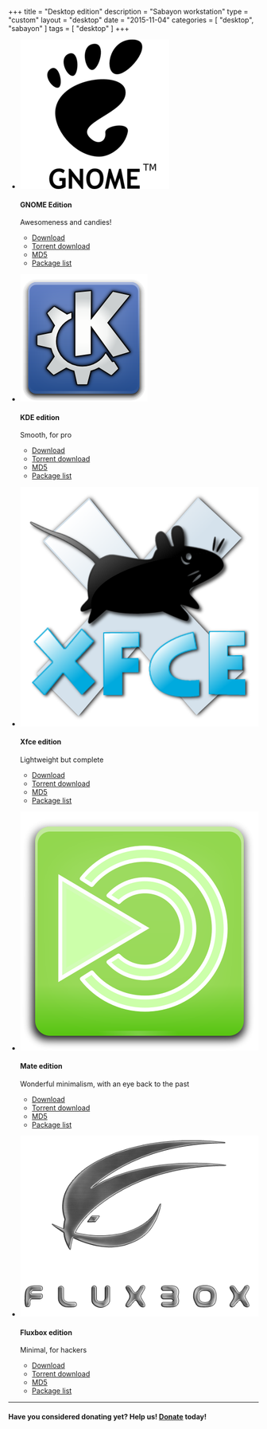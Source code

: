 +++
title = "Desktop edition"
description = "Sabayon workstation"
type = "custom"
layout = "desktop"
date = "2015-11-04"
categories = [ "desktop", "sabayon" ]
tags = [
    "desktop"
]
+++

* ![GNOME logo](/img/gnome-logo.png)

    #### GNOME Edition

    Awesomeness and candies!
    * [Download](http://dl.sabayon.org/iso/monthly/Sabayon_Linux_16.04_amd64_GNOME.iso)
    * [Torrent download](http://dl.saybayon.org/iso/monthly/Sabayon_linux_16.04_amd64_GNOME.iso.torrent)
    * [MD5](http://dl.sabayon.org/iso/monthly/Sabayon_Linux_16.04_amd64_GNOME.iso.md5)
    * [Package list](http://dl.sabayon.org/iso/monthly/Sabayon_Linux_16.04_amd64_GNOME.iso.pkglist)

* ![KDE logo](/img/kde-logo.png)

    #### KDE edition

    Smooth, for pro
    * [Download](http://dl.sabayon.org/iso/monthly/Sabayon_Linux_16.04_amd64_KDE.iso)
    * [Torrent download](http://dl.saybayon.org/iso/monthly/Sabayon_linux_16.04_amd64_KDE.iso.torrent)
    * [MD5](http://dl.sabayon.org/iso/monthly/Sabayon_Linux_16.04_amd64_KDE.iso.md5)
    * [Package list](http://dl.sabayon.org/iso/monthly/Sabayon_Linux_16.04_amd64_KDE.iso.pkglist)

* ![Xfce logo](/img/xfce-logo.png)

    #### Xfce edition

    Lightweight but complete
    * [Download](http://dl.sabayon.org/iso/monthly/Sabayon_Linux_16.04_amd64_Xfce.iso)
    * [Torrent download](http://dl.saybayon.org/iso/monthly/Sabayon_linux_16.04_amd64_Xfce.iso.torrent)
    * [MD5](http://dl.sabayon.org/iso/monthly/Sabayon_Linux_16.04_amd64_Xfce.iso.md5)
    * [Package list](http://dl.sabayon.org/iso/monthly/Sabayon_Linux_16.04_amd64_Xfce.iso.pkglist)

* ![Mate logo](/img/mate-logo.png)

    #### Mate edition

    Wonderful minimalism, with an eye back to the past
    * [Download](http://dl.sabayon.org/iso/monthly/Sabayon_Linux_16.04_amd64_MATE.iso)
    * [Torrent download](http://dl.saybayon.org/iso/monthly/Sabayon_linux_16.04_amd64_MATE.iso.torrent)
    * [MD5](http://dl.sabayon.org/iso/monthly/Sabayon_Linux_16.04_amd64_MATE.iso.md5)
    * [Package list](http://dl.sabayon.org/iso/monthly/Sabayon_Linux_16.04_amd64_MATE.iso.pkglist)

* ![Fluxbox logo](/img/fluxbox-logo.png)

    #### Fluxbox edition

    Minimal, for hackers
    * [Download](http://dl.sabayon.org/iso/monthly/Sabayon_Linux_16.04_amd64_Minimal.iso)
    * [Torrent download](http://dl.saybayon.org/iso/monthly/Sabayon_linux_16.04_amd64_Minimal.iso.torrent)
    * [MD5](http://dl.sabayon.org/iso/monthly/Sabayon_Linux_16.04_amd64_Minimal.iso.md5)
    * [Package list](http://dl.sabayon.org/iso/monthly/Sabayon_Linux_16.04_amd64_Minimal.iso.pkglist)


<hr>

#### Have you considered donating yet? Help us! [Donate](/donate) today!

